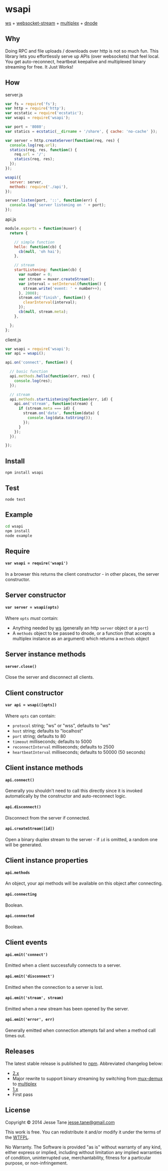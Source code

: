 # wsapi
[ws](https://github.com/einaros/ws) + [websocket-stream](https://github.com/maxogden/websocket-stream) + [multiplex](https://github.com/maxogden/multiplex) + [dnode](https://github.com/substack/dnode)

## Why
Doing RPC and file uploads / downloads over http is not so much fun. This library lets you effortlessly serve up APIs (over websockets) that feel local. You get auto-reconnect, heartbeat keepalive and multiplexed binary streaming for free. It Just Works!

## How
server.js
``` javascript
var fs = require('fs');
var http = require('http');
var ecstatic = require('ecstatic');
var wsapi = require('wsapi');

var port = '8080';
var statics = ecstatic(__dirname + '/share', { cache: 'no-cache' });

var server = http.createServer(function(req, res) {
  console.log(req.url);
  statics(req, res, function() {
    req.url = '/';
    statics(req, res);
  });
});

wsapi({
  server: server,
  methods: require('./api'),
});

server.listen(port, '::', function(err) {
  console.log('server listening on ' + port);
});

```

api.js
``` javascript
module.exports = function(muxer) {
  return {

    // simple function
    hello: function(cb) {
      cb(null, 'oh hai');
    },

    // stream
    startListening: function(cb) {
      var number = 0;
      var stream = muxer.createStream();
      var interval = setInterval(function() {
        stream.write('event: ' + number++);
      }, 2000);
      stream.on('finish', function() {
        clearInterval(interval);
      });
      cb(null, stream.meta);
    },

  };
};
```

client.js
``` javascript
var wsapi = require('wsapi');
var api = wsapi();

api.on('connect', function() {

  // basic function
  api.methods.hello(function(err, res) {
    console.log(res);
  });

  // stream
  api.methods.startListening(function(err, id) {
    api.on('stream', function(stream) {
      if (stream.meta === id) {
        stream.on('data', function(data) {
          console.log(data.toString());
        });
      }
    });
  });

});
```

## Install
`npm install wsapi`

## Test
`node test`

## Example
``` bash
cd wsapi
npm install
node example
```

## Require
#### `var wsapi = require('wsapi')`
In a browser this returns the client constructor - in other places, the server constructor.

## Server constructor
#### `var server = wsapi(opts)`
Where `opts` _must_ contain:
* Anything needed by [ws](https://github.com/einaros/ws/blob/master/lib/WebSocketServer.js#L20) (generally an http `server` object or a `port`)
* A `methods` object to be passed to dnode, or a function (that accepts a multiplex instance as an argument) which returns a `methods` object

## Server instance methods
#### `server.close()`
Close the server and disconnect all clients.

## Client constructor
#### `var api = wsapi([opts])`
Where `opts` can contain:
* `protocol` string; "ws" or "wss", defaults to "ws"
* `host` string; defaults to "localhost"
* `port` string; defaults to 80
* `timeout` milliseconds; defaults to 5000
* `reconnectInterval` milliseconds; defaults to 2500
* `heartbeatInterval` milliseconds; defaults to 50000 (50 seconds)

## Client instance methods
#### `api.connect()`
Generally you shouldn't need to call this directly since it is invoked automatically by the constructor and auto-reconnect logic.
#### `api.disconnect()`
Disconnect from the server if connected.
#### `api.createStream([id])`
Open a binary duplex stream to the server - if `id` is omitted, a random one will be generated.

## Client instance properties
#### `api.methods`
An object, your api methods will be available on this object after connecting.
#### `api.connecting`
Boolean.
#### `api.connected`
Boolean.

## Client events
#### `api.emit('connect')`
Emitted when a client successfully connects to a server.
#### `api.emit('disconnect')`
Emitted when the connection to a server is lost.
#### `api.emit('stream', stream)`
Emitted when a new stream has been opened by the server.
#### `api.emit('error', err)`
Generally emitted when connection attempts fail and when a method call times out.

## Releases
The latest stable release is published to [npm](http://npmjs.org/wsapi). Abbreviated changelog below:
* [2.x](https://github.com/jessetane/wsapi/archive/2.0.0.tar.gz)
 * Major rewrite to support binary streaming by switching from [mux-demux](https://github.com/dominictarr/mux-demux) to [multiplex](https://github.com/maxogden/multiplex)
* [1.x](https://github.com/jessetane/wsapi/archive/1.0.0.tar.gz)
 * First pass

## License
Copyright © 2014 Jesse Tane <jesse.tane@gmail.com>

This work is free. You can redistribute it and/or modify it under the
terms of the [WTFPL](http://www.wtfpl.net/txt/copying).

No Warranty. The Software is provided "as is" without warranty of any kind, either express or implied, including without limitation any implied warranties of condition, uninterrupted use, merchantability, fitness for a particular purpose, or non-infringement.
